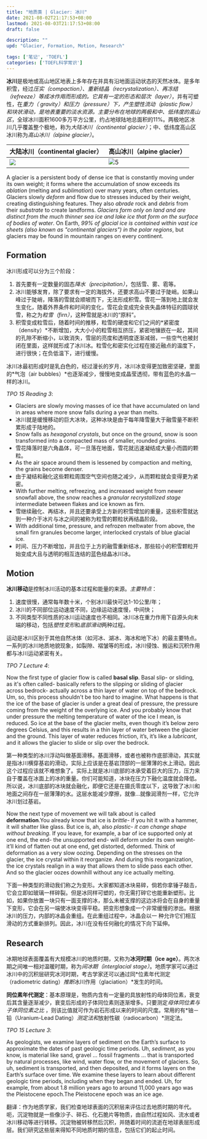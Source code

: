 ```yaml
---
title: "地质类 | Glacier: 冰川"
date: 2021-08-02T21:17:53+08:00
lastmod: 2021-08-03T21:17:53+08:00
draft: false

description: ""
upd: "Glacier, Formation, Motion, Research"

tags: ['笔记', 'TOEFL']
categories: ['TOEFL科学常识']
---
```


**冰川**是极地或高山地区地表上多年存在并具有沿地面运动状态的天然冰体。是多年积雪，经过*压实（compaction）、重新结晶（recrystalization）、再冻结（refreeze）*等成冰作用而形成的。它具有一定的形态和*层次（layer）*，并有可塑性，在*重力（ gravity）和压力（pressure）*下，产生*塑性流动（plastic flow）*和块状滑动，是地表重要的淡水资源。主要分布在*地球的两极和中、低纬度的高山区*，全球冰川面积1600多万平方公里，约占地球陆地总面积的11%。两极地区冰川几乎覆盖整个极地，称为*大陆冰川（continental glacier）*；中、低纬度高山区冰川称为*高山冰川（alpine glacier）*。

| 大陆冰川（continental glacier）                              | 高山冰川（alpine glacier）                                   |
| ------------------------------------------------------------ | ------------------------------------------------------------ |
| ![](https://cdn.jsdelivr.net/gh/henrywu97/FigBed@master/Figs/20210816101618.jpg) | ![5](https://cdn.jsdelivr.net/gh/henrywu97/FigBed@master/Figs/20210816102400.jpg) |

A glacier is a persistent body of dense ice that is constantly moving under its own weight; it forms where the accumulation of snow exceeds its *ablation* (melting and *sublimation*) over many years, often centuries. Glaciers slowly *deform* and flow due to stresses induced by their weight, creating distinguishing features. They also *abrade* rock and *debris* from their *substrate* to create landforms. *Glaciers form only on land and are distinct from the much thinner sea ice and lake ice that form on the surface of bodies of water*. On Earth, *99% of glacial ice is contained within vast ice sheets (also known as "continental glaciers") in the polar regions*, but glaciers may be found in mountain ranges on every continent.

## Formation

冰川形成可以分为三个阶段：

1. 首先要有一定数量的固态*降水（precipitation）*，包括雪、雾、雹等。
2. 冰川能够发育，除了要求有一定的海拔外，还要求高山不要过于陡峭。如果山峰过于陡峭，降落的雪就会顺坡而下，无法形成积雪。雪花一落到地上就会发生变化，随着外界条件和时间的变化，雪花会变成完全丧失晶体特征的圆球状雪，称之为*粒雪（firn）*，这种雪就是冰川的“原料”。
3. 积雪变成粒雪后，随着时间的推移，粒雪的硬度和它们之间的*紧密度（density）*不断增加，大大小小的粒雪相互挤压，紧密地镶嵌在一起，其间的孔隙不断缩小，以致消失，雪层的亮度和透明度逐渐减弱，一些空气也被封闭在里面，这样就形成了冰川冰。粒雪化和密实化过程在接近融点的温度下，进行很快；在负低温下，进行缓慢。

冰川冰最初形成时是乳白色的，经过漫长的岁月，冰川冰变得更加致密坚硬，里面的*气泡（air bubbles）*也逐渐减少，慢慢地变成晶莹透彻，带有蓝色的水晶一样的冰川。

*TPO 15 Reading 3*:

- Glaciers are slowly moving masses of ice that have accumulated on land in areas where more snow falls during a year than melts. 
- 冰川就是缓慢移动的巨大冰块，这种冰块是由于每年降雪量大于融雪量不断积累形成于陆地的。
- Snow falls as *hexagonal crystals*, but once on the ground, snow is soon transformed into a compacted mass of smaller, rounded *grains*. 
- 雪花降落时是六角晶体，可一旦落在地面，雪花就迅速凝结成大量小而圆的颗粒。
- As the air space around them is lessened by compaction and melting, the grains become denser.
- 由于凝结和融化这些颗粒周围空气空间也随之减少，从而颗粒就会变得更为紧密。
- With further melting, refreezing, and increased weight from newer snowfall above, the snow reaches a *granular recrystallized stage* intermediate between flakes
    and ice known as firn. 
- 雪继续融化、再结冰，并且还要承受上方新的积雪增加的重量，这些积雪就达到一种介于冰片与冰之间的被称为粒雪的颗粒状再结晶阶段。
- With additional time, pressure, and refrozen meltwater from above, the small firn granules become larger, interlocked crystals of blue glacial ice. 
- 时间、压力不断增加，并且位于上方的融雪重新结冰，那些较小的积雪颗粒开始变成大且与透明的相互连结的蓝色结晶冰川冰。

## Motion

**冰川移动**是控制冰川活动的基本过程和能量的来源。*主要特点*：

1. 速度很慢，通常每年数十米，个别冰川最快可达1-10公里/年；
2. 冰川的不同部位运动速度不同，边缘运动速度慢，中间快；
3. 不同类型不同性质的冰川运动速度也不相同。冰川冰在重力作用下自源头向末端的移动，包括*塑性变形*和*底部滑动*两种过程。

运动是冰川区别于其他自然冰体（如河冰、湖冰、海冰和地下冰）的最主要特点。一系列的冰川地质地貌现象，如裂隙、褶皱等的形成，冰川侵蚀、搬运和沉积作用都与冰川运动紧密有关。

*TPO 7 Lecture 4*:

Now the first type of glacier flow is called **basal slip**. Basal slip- or sliding, as it's often called- basically refers to the slipping or sliding of glacier across bedrock- actually across a thin layer of water on top of the bedrock. Um, so, this process shouldn't be too hard to imagine. What happens is that the ice of the base of glacier is under a great deal of pressure, the pressure coming from the weight of the overlying ice. And you probably know that under pressure the melting temperature of water of the ice I mean, is reduced. So ice at the base of the glacier melts, even though it’s below zero degrees Celsius, and this results in a thin layer of water between the glacier and the ground. This layer of water reduces friction, it’s, it’s like a *lubricant*, and it allows the glacier to slide or slip over the bedrock.

第一种类型的冰川浮动叫做基面滑移。基面滑移，或者也被称作底部滑动，其实就是指冰川横穿基岩的滑动，实际上应该是在基岩顶部的一层薄薄的水上滑动。因此这个过程应该就不难想象了。实际上就是冰川底部的冰承受着巨大的压力，压力来自于覆盖在冰面上的冰的重量。你们可能知道，冰块在压力下融化温度就会降低。所以说，冰川底部的冰块就会融化，即便它还是在摄氏零度以下，这导致了冰川和地面之间存在一层薄薄的水。这层水能减少摩擦，就像...就像润滑剂一样，它允许冰川划过基岩。

Now the next type of movement we will talk about is called **deformation**.You already know that ice is *brittle*- if you hit it with a hammer, it will shatter like glass. But ice is, ah, also *plastic- it can change shape without breaking.* If you leave, for example, a bar of ice supported only at one end, the end- the unsupported end- will deform under its own weight- it’ll kind of flatten out at one end, get distorted, deformed. Think of deformation as a very slow oozing. Depending on the stresses on the glacier, the ice crystal within it reorganize. And during this reorganization, the ice crystals realign in a way that allows them to slide pass each other. And so the glacier oozes downhill without any ice actually melting.

下面一种类型的滑动我们称之为变形。大家都知道冰块易碎，倘若你拿锤子敲击，它会立即如玻璃一样碎裂。但是冰同样可塑的，你无需打碎它也能重新塑形。比如，如果你放置一块只有一面支撑的冰，那么未被支撑的这边冰将会在自身的重量下变形，它会在另一端使冰块变得平稳。把变形想象成一个非常缓慢的渗出。根据冰川的压力，内部的冰晶会重组。在此重组过程中，冰晶会以一 种允许它们相互滑动的方式重新排列。因此，冰川在没有任何融化的情况下向下延伸。

## Research

冰期地球表面覆盖有大规模冰川的地质时期，又称为**冰河时期（ice age）**。两次冰期之间唯一相对温暖时期，称为*间冰期（interglacial stage）*。地质学家可以通过冰川中的沉积层研究冰河时期，考古学家还可以通过同*位素年代测定 （radiometric dating）*推断*冰川作用（glaciation）*发生的时间。

**同位素年代测定**：基本原理是，物质内含有一定量的具放射性的母体同位素，衰变后其含量逐渐减少，衰变后形成的子体同位素则逐渐增多。只要测定*母体同位素与子体同位素之比*
，则该比值就可作为岩石形成以来的时间的尺度。常用的有*铀－铅（Uranium-Lead Dating）*测定法和*放射性碳（radiocarbon）*测定法。

*TPO 15 Lecture 3*:

As geologists, we examine layers of sediment on the Earth’s surface to approximate the dates of past geologic time periods. Uh, *sediment*, as you know, is material like sand, gravel … fossil fragments … that is transported by natural processes, like wind, water flow, or the movement of glaciers. So, uh, sediment is transported, and then deposited, and it forms layers on the Earth’s surface over time. We examine these layers to learn about different geologic time periods, including when they began and ended. Uh, for example, from about 1.8 million years ago to around 11,000 years ago was the Pleistocene epoch.The Pleistocene epoch was an ice age.

翻译：作为地质学家，我们检查地球表面的沉积层来评估过去地质时期的年代。呃，沉淀物就是一些像沙子、碎石、化石脆片等物质，由自然过程如风、流水或者冰川移动等进行转移。沉淀物被转移然后沉积，并随着时间的流逝在地球表层形成层。我们研究这些层来得知不同地质时期的信息，包括它们的起止时间。